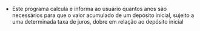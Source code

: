 -  Este programa calcula e informa ao usuário quantos anos são necessários para que o valor acumulado de um depósito inicial, sujeito a uma determinada taxa de juros, dobre em relação ao depósito inicial
